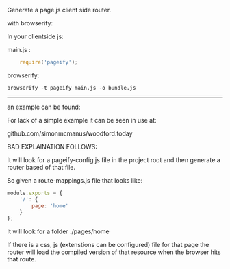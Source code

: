 Generate a page.js client side router.



with browserify:

In your clientside js:

main.js :


```js
    require('pageify');
```


browserify:

    browserify -t pageify main.js -o bundle.js



---------


an example can be found:

For lack of a simple example it can be seen in use at:

github.com/simonmcmanus/woodford.today


BAD EXPLAINATION FOLLOWS:

It will look for a pageify-config.js file in the project root and then generate a router based of that file.


So given a route-mappings.js file that looks like:


```js
module.exports = {
    '/': {
        page: 'home'
    }
};
```

It will look for a folder ./pages/home

If there is a css, js (extenstions can be configured) file for that page the router will load the compiled version of that resource when the browser hits that route.

